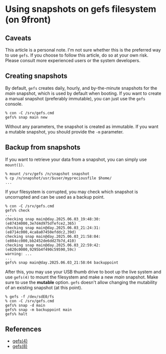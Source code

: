 # Using snapshots on gefs filesystem (on 9front)

## Caveats

This article is a personal note. I'm not sure whether this is the preferred way to use `gefs`.
If you choose to follow this article, do so at your own risk. Please consult more experienced users or the system developers.

## Creating snapshots

By default, `gefs` creates daily, hourly, and by-the-minute snapshots for the *main* snapshot, which is used by default when booting.
If you want to create a manual snapshot (preferably immutable), you can just use the `gefs` console.

```
% con -C /srv/gefs.cmd
gefs% snap main new
```

Without any parameters, the snapshot is created as immutable. If you want a mutable snapshot, you should provide the `-m` parameter.

## Backup from snapshots

If you want to retrieve your data from a snapshot, you can simply use `mount(1)`.

```
% mount /srv/gefs /n/snapshot snapshot
% cp /n/snapshot/usr/$user/mypreciousfile $home/
...
```

If your filesystem is corrupted, you may check which snapshot is uncorrupted and can be used as a backup point.

```
% con -C /srv/gefs.cmd
gefs% check
...
checking snap main@day.2025.06.03_19:48:30: (e87434000,3e7d4d975dfefce2,365)
checking snap main@day.2025.06.03_21:24:31: (e8714c000,4ca8a07450efddc2,39d)
checking snap main@day.2025.06.03_21:58:04: (e804cc000,bb2452de6dd27b7d,410)
checking snap main@day.2025.06.03_22:59:42: (e820c0000,9295b4f490c59590,59c)
warning: ...
...
gefs% snap main@day.2025.06.03_21:58:04 backuppoint
```

After this, you may use your USB thumb drive to boot up the live system and use `gefs(4)` to mount the filesystem and make a new *main* snapshot.
Make sure to use the **mutable** option. `gefs` doesn't allow changing the mutability of an existing snapshot (at this point).

```
% gefs -f /dev/sdE0/fs
% con -C /srv/gefs.cmd
gefs% snap -d main
gefs% snap -m backuppoint main
gefs% halt
```

## References

- [gefs(4)](http://man.9front.org/4/gefs)
- [gefs(8)](http://man.9front.org/8/gefs)

